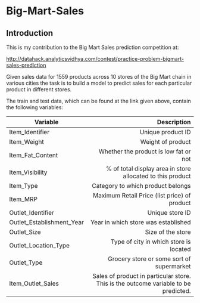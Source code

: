 # Big-Mart-Sales

## Introduction

This is my contribution to the Big Mart Sales prediction competition at:

http://datahack.analyticsvidhya.com/contest/practice-problem-bigmart-sales-prediction

Given sales data for 1559 products across 10 stores of the Big Mart chain in various cities the task is to build a model to predict sales for each particular product in different stores.

The train and test data, which can be found at the link given above, contain the following variables:

| Variable | Description |
|----------|------------:|
| Item_Identifier | Unique product ID|
| Item_Weight | Weight of product |
| Item_Fat_Content | Whether the product is low fat or not|
| Item_Visibility | % of total display area in store allocated to this product |
| Item_Type | Category to which product belongs|
| Item_MRP | Maximum Retail Price (list price) of product|
| Outlet_Identifier | Unique store ID |
| Outlet_Establishment_Year | Year in which store was established|
| Outlet_Size | Size of the store|
| Outlet_Location_Type | Type of city in which store is located|
| Outlet_Type | Grocery store or some sort of supermarket|
| Item_Outlet_Sales| Sales of product in particular store. This is the outcome variable to be predicted.|

	




	


